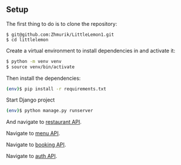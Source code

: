 ## Setup

The first thing to do is to clone the repository:

```shh
$ git@github.com:Zhmurik/LittleLemon1.git
$ cd littlelemon
```

Create a virtual environment to install dependencies in and activate it:

```sh
$ python -m venv venv
$ source venv/bin/activate
```

Then install the dependencies:

```sh
(env)$ pip install -r requirements.txt
```

Start Django project
```sh
(env)$ python manage.py runserver
```
And navigate to [restaurant API](http://127.0.0.1:8000/restaurant/).

Navigate to [menu API](http://127.0.0.1:8000/restaurant/menu/).

Navigate to [booking API](http://127.0.0.1:8000/restaurant/booking/).

Navigate to [auth API](http://127.0.0.1:8000/auth/).
